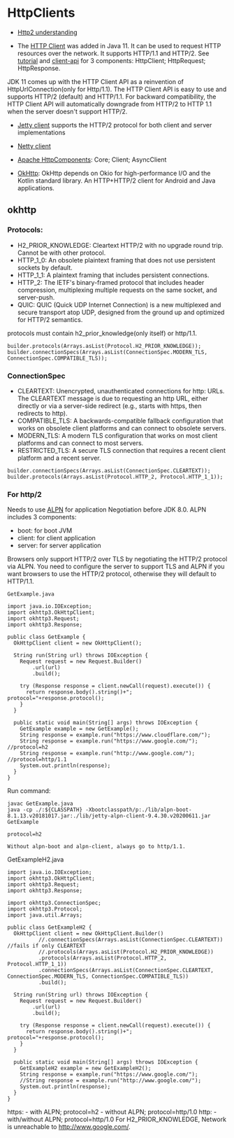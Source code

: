 # HttpClients
- [Http2 understanding](https://dzone.com/articles/understanding-http2)

- The [HTTP Client](https://openjdk.java.net/groups/net/httpclient/intro.html) was added in Java 11. It can be used to request HTTP resources over the network. 
It supports HTTP/1.1 and HTTP/2. See [tutorial](https://blog.codefx.org/java/http-2-api-tutorial/) and [client-api](https://dzone.com/articles/http2-server-push-via-http-client-api) for 3 components: HttpClient; HttpRequest; HttpResponse.

JDK 11 comes up with the HTTP Client API as a reinvention of HttpUrlConnection(only for Http/1.1). The HTTP Client API is easy to use and supports HTTP/2 (default) and HTTP/1.1. For backward compatibility, the HTTP Client API will automatically downgrade from HTTP/2 to HTTP 1.1 when the server doesn't support HTTP/2.

- [Jetty client](https://www.eclipse.org/jetty/javadoc/current/org/eclipse/jetty/http2/client/HTTP2Client.html) supports the HTTP/2 protocol for both client and server implementations
- [Netty client](https://netty.io/)

- [Apache HttpComponents](https://hc.apache.org/news.html): Core; Client; AsyncClient
- [OkHttp](https://square.github.io/okhttp/): OkHttp depends on Okio for high-performance I/O and the Kotlin standard library. An HTTP+HTTP/2 client for Android and Java applications.


## okhttp
### Protocols:
- H2_PRIOR_KNOWLEDGE: Cleartext HTTP/2 with no upgrade round trip. Cannot be with other protocol.
- HTTP_1_0: An obsolete plaintext framing that does not use persistent sockets by default.
- HTTP_1_1: A plaintext framing that includes persistent connections.
- HTTP_2: The IETF's binary-framed protocol that includes header compression, multiplexing multiple requests on the same socket, and server-push.
- QUIC: QUIC (Quick UDP Internet Connection) is a new multiplexed and secure transport atop UDP, designed from the ground up and optimized for HTTP/2 semantics.

protocols must contain h2_prior_knowledge(only itself) or http/1.1.
```
builder.protocols(Arrays.asList(Protocol.H2_PRIOR_KNOWLEDGE));
builder.connectionSpecs(Arrays.asList(ConnectionSpec.MODERN_TLS, ConnectionSpec.COMPATIBLE_TLS));
```

### ConnectionSpec
- CLEARTEXT: Unencrypted, unauthenticated connections for http: URLs. The CLEARTEXT message is due to requesting an http URL, either directly or via a server-side redirect (e.g., starts with https, then redirects to http).
-	COMPATIBLE_TLS: A backwards-compatible fallback configuration that works on obsolete client platforms and can connect to obsolete servers.
- MODERN_TLS: A modern TLS configuration that works on most client platforms and can connect to most servers.
- RESTRICTED_TLS: A secure TLS connection that requires a recent client platform and a recent server.
```
builder.connectionSpecs(Arrays.asList(ConnectionSpec.CLEARTEXT));
builder.protocols(Arrays.asList(Protocol.HTTP_2, Protocol.HTTP_1_1));
```

### For http/2
Needs to use [ALPN](https://www.eclipse.org/jetty/documentation/current/alpn-chapter.html) for application Negotiation before JDK 8.0. 
ALPN includes 3 components:
- boot: for boot JVM
- client: for client application
- server: for server application

Browsers only support HTTP/2 over TLS by negotiating the HTTP/2 protocol via ALPN. You need to configure the server to support TLS and ALPN if you want browsers to use the HTTP/2 protocol, otherwise they will default to HTTP/1.1.

```
GetExample.java

import java.io.IOException;
import okhttp3.OkHttpClient;
import okhttp3.Request;
import okhttp3.Response;

public class GetExample {
  OkHttpClient client = new OkHttpClient();

  String run(String url) throws IOException {
    Request request = new Request.Builder()
        .url(url)
        .build();

    try (Response response = client.newCall(request).execute()) {
      return response.body().string()+"; protocol="+response.protocol();
    }
  }

  public static void main(String[] args) throws IOException {
    GetExample example = new GetExample();
    String response = example.run("https://www.cloudflare.com/");
    String response = example.run("https://www.google.com/"); //protocol=h2
    String response = example.run("http://www.google.com/");  //protocol=http/1.1
    System.out.println(response);
  }
}
```
Run command:
```
javac GetExample.java
java -cp ./:${CLASSPATH} -Xbootclasspath/p:./lib/alpn-boot-8.1.13.v20181017.jar:./lib/jetty-alpn-client-9.4.30.v20200611.jar GetExample

protocol=h2

Without alpn-boot and alpn-client, always go to http/1.1.
```
GetExampleH2.java
```
import java.io.IOException;
import okhttp3.OkHttpClient;
import okhttp3.Request;
import okhttp3.Response;

import okhttp3.ConnectionSpec;
import okhttp3.Protocol;
import java.util.Arrays;

public class GetExampleH2 {
  OkHttpClient client = new OkHttpClient.Builder()
          //.connectionSpecs(Arrays.asList(ConnectionSpec.CLEARTEXT)) //fails if only CLEARTEXT
          //.protocols(Arrays.asList(Protocol.H2_PRIOR_KNOWLEDGE))
          .protocols(Arrays.asList(Protocol.HTTP_2, Protocol.HTTP_1_1))
          .connectionSpecs(Arrays.asList(ConnectionSpec.CLEARTEXT, ConnectionSpec.MODERN_TLS, ConnectionSpec.COMPATIBLE_TLS))
          .build();

  String run(String url) throws IOException {
    Request request = new Request.Builder()
        .url(url)
        .build();

    try (Response response = client.newCall(request).execute()) {
      return response.body().string()+"; protocol="+response.protocol();
    }
  }

  public static void main(String[] args) throws IOException {
    GetExampleH2 example = new GetExampleH2();
    String response = example.run("https://www.google.com/");
    //String response = example.run("http://www.google.com/");
    System.out.println(response);
  }
}
```
https: 
    - with ALPN; protocol=h2
    - without ALPN; protocol=http/1.0
http: 
    - with/without ALPN; protocol=http/1.0
For H2_PRIOR_KNOWLEDGE, Network is unreachable to http://www.google.com/.





